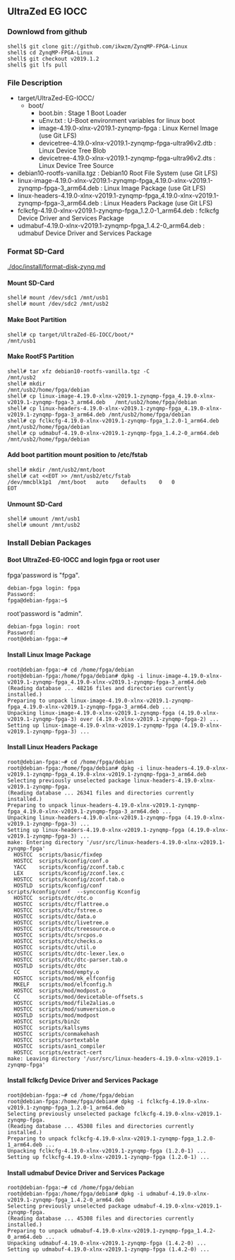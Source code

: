 ## UltraZed EG IOCC

### Downlowd from github

```console
shell$ git clone git://github.com/ikwzm/ZynqMP-FPGA-Linux
shell$ cd ZynqMP-FPGA-Linux
shell$ git checkout v2019.1.2
shell$ git lfs pull
```

### File Description

 * target/UltraZed-EG-IOCC/
   + boot/
     - boot.bin                                                    : Stage 1 Boot Loader
     - uEnv.txt                                                    : U-Boot environment variables for linux boot
     - image-4.19.0-xlnx-v2019.1-zynqmp-fpga                       : Linux Kernel Image       (use Git LFS)
     - devicetree-4.19.0-xlnx-v2019.1-zynqmp-fpga-ultra96v2.dtb    : Linux Device Tree Blob   
     - devicetree-4.19.0-xlnx-v2019.1-zynqmp-fpga-ultra96v2.dts    : Linux Device Tree Source
 * debian10-rootfs-vanilla.tgz                                     : Debian10 Root File System (use Git LFS)
 * linux-image-4.19.0-xlnx-v2019.1-zynqmp-fpga_4.19.0-xlnx-v2019.1-zynqmp-fpga-3_arm64.deb   : Linux Image Package      (use Git LFS)
 * linux-headers-4.19.0-xlnx-v2019.1-zynqmp-fpga_4.19.0-xlnx-v2019.1-zynqmp-fpga-3_arm64.deb : Linux Headers Package    (use Git LFS)
 * fclkcfg-4.19.0-xlnx-v2019.1-zynqmp-fpga_1.2.0-1_arm64.deb       : fclkcfg Device Driver and Services Package
 * udmabuf-4.19.0-xlnx-v2019.1-zynqmp-fpga_1.4.2-0_arm64.deb       : udmabuf Device Driver and Services Package
 
### Format SD-Card

[./doc/install/format-disk-zynq.md](format-disk-zynq.md)

#### Mount SD-Card

```console
shell# mount /dev/sdc1 /mnt/usb1
shell# mount /dev/sdc2 /mnt/usb2
```
#### Make Boot Partition

```console
shell# cp target/UltraZed-EG-IOCC/boot/*                                  /mnt/usb1
```

#### Make RootFS Partition

```console
shell# tar xfz debian10-rootfs-vanilla.tgz -C                             /mnt/usb2
shell# mkdir                                                              /mnt/usb2/home/fpga/debian
shell# cp linux-image-4.19.0-xlnx-v2019.1-zynqmp-fpga_4.19.0-xlnx-v2019.1-zynqmp-fpga-3_arm64.deb   /mnt/usb2/home/fpga/debian
shell# cp linux-headers-4.19.0-xlnx-v2019.1-zynqmp-fpga_4.19.0-xlnx-v2019.1-zynqmp-fpga-3_arm64.deb /mnt/usb2/home/fpga/debian
shell# cp fclkcfg-4.19.0-xlnx-v2019.1-zynqmp-fpga_1.2.0-1_arm64.deb       /mnt/usb2/home/fpga/debian
shell# cp udmabuf-4.19.0-xlnx-v2019.1-zynqmp-fpga_1.4.2-0_arm64.deb       /mnt/usb2/home/fpga/debian
```

#### Add boot partition mount position to /etc/fstab

```console
shell# mkdir /mnt/usb2/mnt/boot
shell# cat <<EOT >> /mnt/usb2/etc/fstab
/dev/mmcblk1p1	/mnt/boot	auto	defaults	0	0
EOT
```

#### Unmount SD-Card

```console
shell# umount /mnt/usb1
shell# umount /mnt/usb2
```

### Install Debian Packages

#### Boot UltraZed-EG-IOCC and login fpga or root user

fpga'password is "fpga".

```console
debian-fpga login: fpga
Password:
fpga@debian-fpga:~$
```

root'password is "admin".

```console
debian-fpga login: root
Password:
root@debian-fpga:~#
```

#### Install Linux Image Package

```console
root@debian-fpga:~# cd /home/fpga/debian
root@debian-fpga:/home/fpga/debian# dpkg -i linux-image-4.19.0-xlnx-v2019.1-zynqmp-fpga_4.19.0-xlnx-v2019.1-zynqmp-fpga-3_arm64.deb
(Reading database ... 48216 files and directories currently installed.)
Preparing to unpack linux-image-4.19.0-xlnx-v2019.1-zynqmp-fpga_4.19.0-xlnx-v2019.1-zynqmp-fpga-3_arm64.deb ...
Unpacking linux-image-4.19.0-xlnx-v2019.1-zynqmp-fpga (4.19.0-xlnx-v2019.1-zynqmp-fpga-3) over (4.19.0-xlnx-v2019.1-zynqmp-fpga-2) ...
Setting up linux-image-4.19.0-xlnx-v2019.1-zynqmp-fpga (4.19.0-xlnx-v2019.1-zynqmp-fpga-3) ...
```

#### Install Linux Headers Package

```console
root@debian-fpga:~# cd /home/fpga/debian
root@debian-fpga:/home/fpga/debian# dpkg -i linux-headers-4.19.0-xlnx-v2019.1-zynqmp-fpga_4.19.0-xlnx-v2019.1-zynqmp-fpga-3_arm64.deb
Selecting previously unselected package linux-headers-4.19.0-xlnx-v2019.1-zynqmp-fpga.
(Reading database ... 26341 files and directories currently installed.)
Preparing to unpack linux-headers-4.19.0-xlnx-v2019.1-zynqmp-fpga_4.19.0-xlnx-v2019.1-zynqmp-fpga-3_arm64.deb ...
Unpacking linux-headers-4.19.0-xlnx-v2019.1-zynqmp-fpga (4.19.0-xlnx-v2019.1-zynqmp-fpga-3) ...
Setting up linux-headers-4.19.0-xlnx-v2019.1-zynqmp-fpga (4.19.0-xlnx-v2019.1-zynqmp-fpga-3) ...
make: Entering directory '/usr/src/linux-headers-4.19.0-xlnx-v2019.1-zynqmp-fpga'
  HOSTCC  scripts/basic/fixdep
  HOSTCC  scripts/kconfig/conf.o
  YACC    scripts/kconfig/zconf.tab.c
  LEX     scripts/kconfig/zconf.lex.c
  HOSTCC  scripts/kconfig/zconf.tab.o
  HOSTLD  scripts/kconfig/conf
scripts/kconfig/conf  --syncconfig Kconfig
  HOSTCC  scripts/dtc/dtc.o
  HOSTCC  scripts/dtc/flattree.o
  HOSTCC  scripts/dtc/fstree.o
  HOSTCC  scripts/dtc/data.o
  HOSTCC  scripts/dtc/livetree.o
  HOSTCC  scripts/dtc/treesource.o
  HOSTCC  scripts/dtc/srcpos.o
  HOSTCC  scripts/dtc/checks.o
  HOSTCC  scripts/dtc/util.o
  HOSTCC  scripts/dtc/dtc-lexer.lex.o
  HOSTCC  scripts/dtc/dtc-parser.tab.o
  HOSTLD  scripts/dtc/dtc
  CC      scripts/mod/empty.o
  HOSTCC  scripts/mod/mk_elfconfig
  MKELF   scripts/mod/elfconfig.h
  HOSTCC  scripts/mod/modpost.o
  CC      scripts/mod/devicetable-offsets.s
  HOSTCC  scripts/mod/file2alias.o
  HOSTCC  scripts/mod/sumversion.o
  HOSTLD  scripts/mod/modpost
  HOSTCC  scripts/bin2c
  HOSTCC  scripts/kallsyms
  HOSTCC  scripts/conmakehash
  HOSTCC  scripts/sortextable
  HOSTCC  scripts/asn1_compiler
  HOSTCC  scripts/extract-cert
make: Leaving directory '/usr/src/linux-headers-4.19.0-xlnx-v2019.1-zynqmp-fpga'
```

#### Install fclkcfg Device Driver and Services Package

```console
root@debian-fpga:~# cd /home/fpga/debian
root@debian-fpga:/home/fpga/debian# dpkg -i fclkcfg-4.19.0-xlnx-v2019.1-zynqmp-fpga_1.2.0-1_arm64.deb
Selecting previously unselected package fclkcfg-4.19.0-xlnx-v2019.1-zynqmp-fpga.
(Reading database ... 45308 files and directories currently installed.)
Preparing to unpack fclkcfg-4.19.0-xlnx-v2019.1-zynqmp-fpga_1.2.0-1_arm64.deb ...
Unpacking fclkcfg-4.19.0-xlnx-v2019.1-zynqmp-fpga (1.2.0-1) ...
Setting up fclkcfg-4.19.0-xlnx-v2019.1-zynqmp-fpga (1.2.0-1) ...
```

#### Install udmabuf Device Driver and Services Package

```console
root@debian-fpga:~# cd /home/fpga/debian
root@debian-fpga:/home/fpga/debian# dpkg -i udmabuf-4.19.0-xlnx-v2019.1-zynqmp-fpga_1.4.2-0_arm64.deb
Selecting previously unselected package udmabuf-4.19.0-xlnx-v2019.1-zynqmp-fpga.
(Reading database ... 45308 files and directories currently installed.)
Preparing to unpack udmabuf-4.19.0-xlnx-v2019.1-zynqmp-fpga_1.4.2-0_arm64.deb ...
Unpacking udmabuf-4.19.0-xlnx-v2019.1-zynqmp-fpga (1.4.2-0) ...
Setting up udmabuf-4.19.0-xlnx-v2019.1-zynqmp-fpga (1.4.2-0) ...
```

